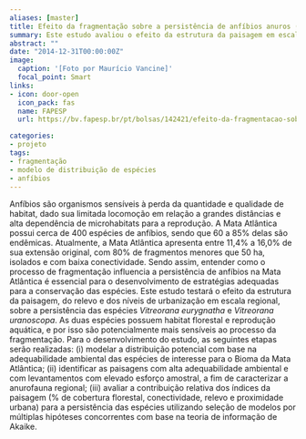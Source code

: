 ```yaml
---
aliases: [master]
title: Efeito da fragmentação sobre a persistência de anfíbios anuros (Amphibia Anura) na Mata Atlântica
summary: Este estudo avaliou o efeito da estrutura da paisagem em escala regional na persistência de espécies de anuros.
abstract: ""
date: "2014-12-31T00:00:00Z"
image:
  caption: '[Foto por Maurício Vancine]'
  focal_point: Smart
links:
- icon: door-open
  icon_pack: fas
  name: FAPESP
  url: https://bv.fapesp.br/pt/bolsas/142421/efeito-da-fragmentacao-sobre-a-persistencia-de-anfibios-anuros-amphibia-anura-na-mata-atlantica/

categories:
- projeto
tags:
- fragmentação
- modelo de distribuição de espécies
- anfíbios
---
```



Anfíbios são organismos sensíveis à perda da quantidade e  qualidade de habitat, dado sua limitada locomoção em relação a grandes  distâncias e alta dependência de microhabitats para a reprodução. A Mata Atlântica possui cerca de 400 espécies de anfíbios, sendo que 60 a 85%  delas são endêmicas. Atualmente, a Mata Atlântica apresenta entre 11,4% a 16,0% de sua extensão original, com 80% de fragmentos menores que 50  ha, isolados e com baixa conectividade. Sendo assim, entender como o  processo de fragmentação influencia a persistência de anfíbios na Mata  Atlântica é essencial para o desenvolvimento de estratégias adequadas  para a conservação das espécies. Este estudo testará o efeito da  estrutura da paisagem, do relevo e dos níveis de urbanização em escala  regional, sobre a persistência das espécies *Vitreorana eurygnatha* e  *Vitreorana uranoscopa*. As duas espécies possuem habitat florestal e  reprodução aquática, e por isso são potencialmente mais sensíveis ao  processo da fragmentação. Para o desenvolvimento do estudo, as seguintes etapas serão realizadas: (i) modelar a distribuição potencial com base  na adequabilidade ambiental das espécies de interesse para o Bioma da  Mata Atlântica; (ii) identificar as paisagens com alta adequabilidade  ambiental e com levantamentos com elevado esforço amostral, a fim de  caracterizar a anurofauna regional; (iii) avaliar a contribuição  relativa dos índices da paisagem (% de cobertura florestal,  conectividade, relevo e proximidade urbana) para a persistência das  espécies utilizando seleção de modelos por múltiplas hipóteses  concorrentes com base na teoria de informação de Akaike.            